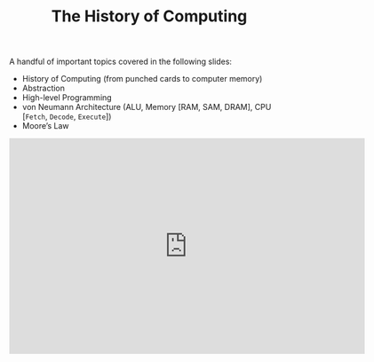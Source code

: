 ﻿---
# Posts need to have the `post` layout
layout: post

# The title of your post
title: The History of Computing

# (Optional) Write a short (~150 characters) description of each blog post.
# This description is used to preview the page on search engines, social media, etc.
description: >
   A brief history of computing and computers

# (Optional) Link to an image that represents your blog post.
# The aspect ratio should be ~16:9.
image: /assets/img/default.jpg

# You can hide the description and/or image from the output
# (only visible to search engines) by setting:
# hide_description: true
# hide_image: true

# (Optional) Each post can have zero or more categories, and zero or more tags.
# The difference is that categories will be part of the URL, while tags will not.
# E.g. the URL of this post is <site.baseurl>/hydejack/2017/11/23/example-content/
categories: [BUS 110]
tags: []
# If you want a category or tag to have its own page,
# check out `_featured_categories` and `_featured_tags` respectively.
---

A handful of important topics covered in the following slides: 
- History of Computing (from punched cards to computer memory)
- Abstraction
- High-level Programming
- von Neumann Architecture (ALU, Memory [RAM, SAM, DRAM], CPU [`Fetch`, `Decode`, `Execute`])
- Moore’s Law

<iframe src="https://docs.google.com/presentation/d/e/2PACX-1vT9NdwZZZKo4b3DXejmfBGWlv6_qLAOeYB7UXQsNBLmRUtYhkrvydNhj_1M_zMdbaAJwXqjLGdjjaLg/embed?start=false&loop=false&delayms=3000" frameborder="0" width="640" height="389" allowfullscreen="true" mozallowfullscreen="true" webkitallowfullscreen="true"></iframe>